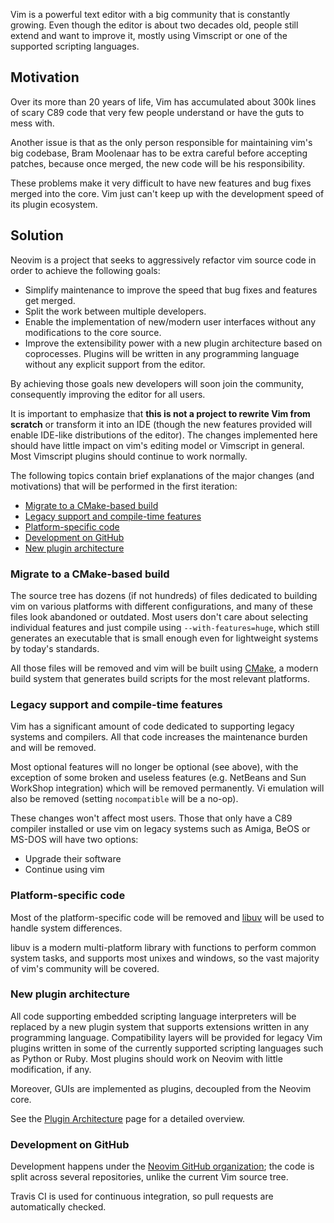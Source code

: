 Vim is a powerful text editor with a big community that is constantly
growing.  Even though the editor is about two decades old, people still extend
and want to improve it, mostly using Vimscript or one of the supported scripting
languages.

## Motivation

Over its more than 20 years of life, Vim has accumulated about 300k lines of
scary C89 code that very few people understand or have the guts to mess with.

Another issue is that as the only person responsible for maintaining vim's big
codebase, Bram Moolenaar has to be extra careful before accepting patches,
because once merged, the new code will be his responsibility.

These problems make it very difficult to have new features and bug fixes merged
into the core. Vim just can't keep up with the development speed of its plugin
ecosystem.

## Solution

Neovim is a project that seeks to aggressively refactor vim source code in order
to achieve the following goals:

- Simplify maintenance to improve the speed that bug fixes and features get
  merged.
- Split the work between multiple developers.
- Enable the implementation of new/modern user interfaces without any
  modifications to the core source.
- Improve the extensibility power with a new plugin architecture based on
  coprocesses. Plugins will be written in any programming language without
  any explicit support from the editor.

By achieving those goals new developers will soon join the community,
consequently improving the editor for all users.

It is important to emphasize that **this is not a project to rewrite Vim from
scratch** or transform it into an IDE (though the new features provided will
enable IDE-like distributions of the editor). The changes implemented here
should have little impact on vim's editing model or Vimscript in general. Most
Vimscript plugins should continue to work normally.

The following topics contain brief explanations of the major changes (and
motivations) that will be performed in the first iteration:

* [Migrate to a CMake-based build](#migrate-to-a-cmake-based-build)
* [Legacy support and compile-time features](#legacy-support-and-compile-time-features)
* [Platform-specific code](#platform-specific-code)
* [Development on GitHub](#development-on-github)
* [New plugin architecture](#new-plugin-architecture)

### Migrate to a CMake-based build

The source tree has dozens (if not hundreds) of files dedicated to building vim on various platforms with different configurations, and many of these files
look abandoned or outdated. Most users don't care about selecting individual
features and just compile using `--with-features=huge`, which still generates an
executable that is small enough even for lightweight systems by today's
standards.

All those files will be removed and vim will be built using [CMake][], a modern
build system that generates build scripts for the most relevant platforms.

[CMake]: http://cmake.org/

### Legacy support and compile-time features

Vim has a significant amount of code dedicated to supporting legacy systems and
compilers. All that code increases the maintenance burden and will be removed.

Most optional features will no longer be optional (see above), with the
exception of some broken and useless features (e.g. NetBeans and Sun WorkShop
integration) which will be removed permanently. Vi emulation will also be
removed (setting `nocompatible` will be a no-op).

These changes won't affect most users. Those that only have a C89 compiler
installed or use vim on legacy systems such as Amiga, BeOS or MS-DOS will
have two options:

- Upgrade their software
- Continue using vim

### Platform-specific code

Most of the platform-specific code will be removed and [libuv][] will be used to
handle system differences.

libuv is a modern multi-platform library with functions to perform common system
tasks, and supports most unixes and windows, so the vast majority of vim's
community will be covered.

[libuv]: https://github.com/libuv/libuv


### New plugin architecture

All code supporting embedded scripting language interpreters will be replaced by
a new plugin system that supports extensions written in any programming
language. Compatibility layers will be provided for legacy Vim plugins written in some of the
currently supported scripting languages such as Python or Ruby. Most plugins
should work on Neovim with little modification, if any. 

Moreover, GUIs are implemented as plugins, decoupled from the Neovim core.

See the [Plugin Architecture](Plugin-UI-architecture) page for a detailed overview.

[job control patch]: https://groups.google.com/forum/#!topic/vim_dev/QF7Bzh1YABU
[json-rpc]: http://www.jsonrpc.org/specification

### Development on GitHub

Development happens under the [Neovim GitHub organization][]; the code is
split across several repositories, unlike the current Vim source tree.

Travis CI is used for continuous integration, so pull requests are
automatically checked.

[Neovim GitHub organization]: https://github.com/neovim

